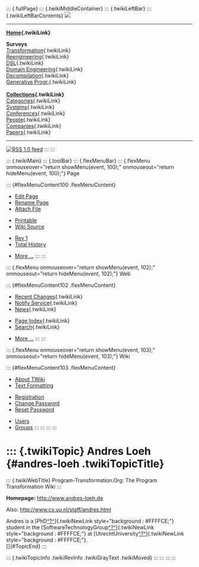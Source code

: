 ::: {.fullPage}
::: {.twikiMiddleContainer}
::: {.twikiLeftBar}
::: {.twikiLeftBarContents}
![](../pub/transformation.gif)

------------------------------------------------------------------------

**[Home](WebHome){.twikiLink}**

**Surveys**\
[Transformation](ProgramTransformation){.twikiLink}\
[Reengineering](ReengineeringWiki){.twikiLink}\
[DSL](DomainSpecificLanguages){.twikiLink}\
[Domain Engineering](DomainEngineering){.twikiLink}\
[Decompilation](DeCompilation){.twikiLink}\
[Generative Progr.](GenerativeProgrammingWiki){.twikiLink}\
\
**[Collections](CategoryCollection){.twikiLink}**\
[Categories](CategoryCategory){.twikiLink}\
[Systems](TransformationSystems){.twikiLink}\
[Conferences](TransformationConferences){.twikiLink}\
[People](TransformationPeople){.twikiLink}\
[Companies](TransformationCompanies){.twikiLink}\
[Papers](CategoryPaper){.twikiLink}

------------------------------------------------------------------------

[![](../pub/rss.gif "RSS 1.0 feed")](WebRss@skin=rss)
:::
:::

::: {.twikiMain}
::: {.toolBar}
::: {.flexMenuBar}
::: {.flexMenu onmouseover="return showMenu(event, 100);" onmouseout="return hideMenu(event, 100);"}
Page

::: {#flexMenuContent100 .flexMenuContent}
-   [Edit
    Page](http://www.program-transformation.org/edit/Transform/AndresLoeh?t=1536826425)
-   [Rename
    Page](http://www.program-transformation.org/rename/Transform/AndresLoeh)
-   [Attach
    File](http://www.program-transformation.org/attach/Transform/AndresLoeh)

<!-- -->

-   [Printable](http://www.program-transformation.org/view/Transform/AndresLoeh?skin=print.pattern)
-   [Wiki
    Source](http://www.program-transformation.org/view/Transform/AndresLoeh?skin=text&raw=on&contenttype=text/plain)

<!-- -->

-   [Rev
    1](http://www.program-transformation.org/view/Transform/AndresLoeh?rev=1.1)
-   [Total
    History](http://www.program-transformation.org/rdiff/Transform/AndresLoeh)

<!-- -->

-   [More
    \...](http://www.program-transformation.org/oops/Transform/AndresLoeh?template=oopsmore&param1=1.1&param2=1.1)
:::
:::

::: {.flexMenu onmouseover="return showMenu(event, 102);" onmouseout="return hideMenu(event, 102);"}
Web

::: {#flexMenuContent102 .flexMenuContent}
-   [Recent Changes](WebChanges){.twikiLink}
-   [Notify Service](WebNotify){.twikiLink}
-   [News](WebNews){.twikiLink}

<!-- -->

-   [Page Index](WebIndex){.twikiLink}
-   [Search](WebSearch){.twikiLink}

<!-- -->

-   [More
    \...](http://www.program-transformation.org/oops/Transform/AndresLoeh?template=oopsmore&param1=1.1&param2=1.1)
:::
:::

::: {.flexMenu onmouseover="return showMenu(event, 103);" onmouseout="return hideMenu(event, 103);"}
Wiki

::: {#flexMenuContent103 .flexMenuContent}
-   [About
    TWiki](http://www.program-transformation.org/view/TWiki/WebHome)
-   [Text
    Formatting](http://www.program-transformation.org/view/TWiki/TextFormattingRules)

<!-- -->

-   [Registration](http://www.program-transformation.org/view/TWiki/TWikiRegistration)
-   [Change
    Password](http://www.program-transformation.org/view/TWiki/ChangePassword)
-   [Reset
    Password](http://www.program-transformation.org/view/TWiki/ResetPassword)

<!-- -->

-   [Users](http://www.program-transformation.org/view/Main/TWikiUsers)
-   [Groups](http://www.program-transformation.org/view/Main/TWikiGroups)
:::
:::
:::
:::

::: {.twikiTopic}
Andres Loeh {#andres-loeh .twikiTopicTitle}
===========

::: {.twikiWebTitle}
Program-Transformation.Org: The Program Transformation Wiki
:::

**Homepage:** <http://www.andres-loeh.de>

Also: <http://www.cs.uu.nl/staff/andres.html>

Andres is a
[PhD[^?^](http://www.program-transformation.org/edit/Transform/PhD?topicparent=Transform.AndresLoeh)]{.twikiNewLink
style="background : #FFFFCE;"} student in the
[SoftwareTechnologyGroup[^?^](http://www.program-transformation.org/edit/Transform/SoftwareTechnologyGroup?topicparent=Transform.AndresLoeh)]{.twikiNewLink
style="background : #FFFFCE;"} at
[UtrechtUniversity[^?^](http://www.program-transformation.org/edit/Transform/UtrechtUniversity?topicparent=Transform.AndresLoeh)]{.twikiNewLink
style="background : #FFFFCE;"}.\
[]{#TopicEnd}
:::

::: {.twikiTopicInfo .twikiRevInfo .twikiGrayText .twikiMoved}
:::
:::
:::
:::
